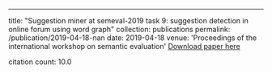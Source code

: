 ---
title: "Suggestion miner at semeval-2019 task 9: suggestion detection in online forum using word graph"
collection: publications
permalink: /publication/2019-04-18-nan
date: 2019-04-18
venue: 'Proceedings of the international workshop on semantic evaluation'
[Download paper here](https://scholar.google.com/citations?view_op=view_citation&hl=en&user=CCckbEUAAAAJ&citation_for_view=CCckbEUAAAAJ:yD5IFk8b50cC)

citation count: 10.0